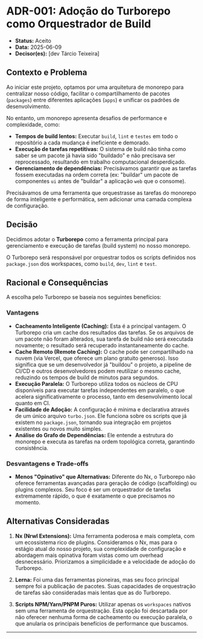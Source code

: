 # ADR-001: Adoção do Turborepo como Orquestrador de Build

- **Status:** Aceito
- **Data:** 2025-06-09
- **Decisor(es):** [dev Tárcio Teixeira]

## Contexto e Problema

Ao iniciar este projeto, optamos por uma arquitetura de monorepo para centralizar nosso código, facilitar o compartilhamento de pacotes (`packages`) entre diferentes aplicações (`apps`) e unificar os padrões de desenvolvimento.

No entanto, um monorepo apresenta desafios de performance e complexidade, como:

- **Tempos de build lentos:** Executar `build`, `lint` e `testes` em todo o repositório a cada mudança é ineficiente e demorado.
- **Execução de tarefas repetitivas:** O sistema de build não tinha como saber se um pacote já havia sido "buildado" e não precisava ser reprocessado, resultando em trabalho computacional desperdiçado.
- **Gerenciamento de dependências:** Precisávamos garantir que as tarefas fossem executadas na ordem correta (ex: "buildar" um pacote de componentes `ui` antes de "buildar" a aplicação `web` que o consome).

Precisávamos de uma ferramenta que orquestrasse as tarefas do monorepo de forma inteligente e performática, sem adicionar uma camada complexa de configuração.

## Decisão

Decidimos adotar o **Turborepo** como a ferramenta principal para gerenciamento e execução de tarefas (build system) no nosso monorepo.

O Turborepo será responsável por orquestrar todos os scripts definidos nos `package.json` dos workspaces, como `build`, `dev`, `lint` e `test`.

## Racional e Consequências

A escolha pelo Turborepo se baseia nos seguintes benefícios:

### Vantagens

- **Cacheamento Inteligente (Caching):** Esta é a principal vantagem. O Turborepo cria um cache dos resultados das tarefas. Se os arquivos de um pacote não foram alterados, sua tarefa de build não será executada novamente; o resultado será recuperado instantaneamente do cache.
- **Cache Remoto (Remote Caching):** O cache pode ser compartilhado na nuvem (via Vercel, que oferece um plano gratuito generoso). Isso significa que se um desenvolvedor já "buildou" o projeto, a pipeline de CI/CD e outros desenvolvedores podem reutilizar o mesmo cache, reduzindo os tempos de build de minutos para segundos.
- **Execução Paralela:** O Turborepo utiliza todos os núcleos de CPU disponíveis para executar tarefas independentes em paralelo, o que acelera significativamente o processo, tanto em desenvolvimento local quanto em CI.
- **Facilidade de Adoção:** A configuração é mínima e declarativa através de um único arquivo `turbo.json`. Ele funciona sobre os scripts que já existem no `package.json`, tornando sua integração em projetos existentes ou novos muito simples.
- **Análise do Grafo de Dependências:** Ele entende a estrutura do monorepo e executa as tarefas na ordem topológica correta, garantindo consistência.

### Desvantagens e Trade-offs

- **Menos "Opinativo" que Alternativas:** Diferente do Nx, o Turborepo não oferece ferramentas avançadas para geração de código (scaffolding) ou plugins complexos. Seu foco é ser um orquestrador de tarefas extremamente rápido, o que é exatamente o que precisamos no momento.

## Alternativas Consideradas

1.  **Nx (Nrwl Extensions):** Uma ferramenta poderosa e mais completa, com um ecossistema rico de plugins. Consideramos o Nx, mas para o estágio atual do nosso projeto, sua complexidade de configuração e abordagem mais opinativa foram vistas como um overhead desnecessário. Priorizamos a simplicidade e a velocidade de adoção do Turborepo.

2.  **Lerna:** Foi uma das ferramentas pioneiras, mas seu foco principal sempre foi a publicação de pacotes. Suas capacidades de orquestração de tarefas são consideradas mais lentas que as do Turborepo.

3.  **Scripts NPM/Yarn/PNPM Puros:** Utilizar apenas os `workspaces` nativos sem uma ferramenta de orquestração. Esta opção foi descartada por não oferecer nenhuma forma de cacheamento ou execução paralela, o que anularia os principais benefícios de performance que buscamos.

---
